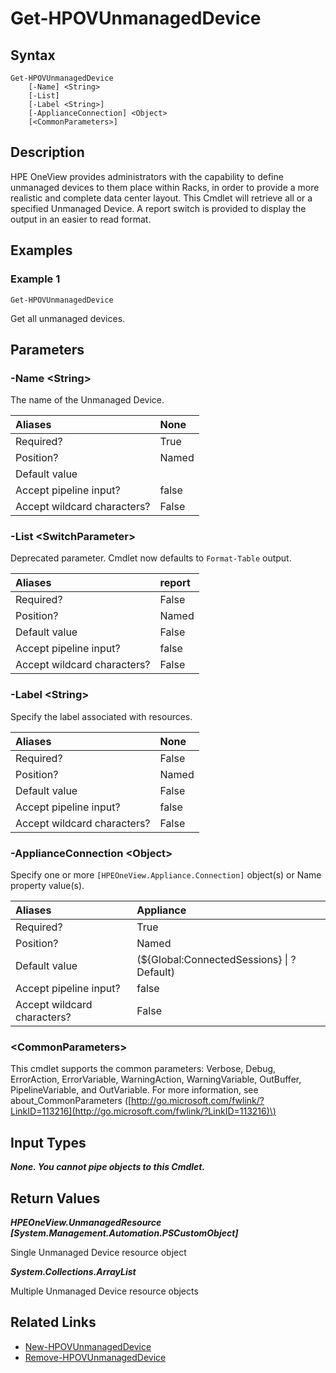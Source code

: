 ﻿---
description: Get Unmanaged Devices.
---

# Get-HPOVUnmanagedDevice

## Syntax

```text
Get-HPOVUnmanagedDevice
    [-Name] <String>
    [-List]
    [-Label <String>]
    [-ApplianceConnection] <Object>
    [<CommonParameters>]
```

## Description

HPE OneView provides administrators with the capability to define unmanaged devices to them place within Racks, in order to provide a more realistic and complete data center layout.  This Cmdlet will retrieve all or a specified Unmanaged Device.  A report switch is provided to display the output in an easier to read format.

## Examples

###  Example 1 

```text
Get-HPOVUnmanagedDevice
```

Get all unmanaged devices.

## Parameters

### -Name &lt;String&gt;

The name of the Unmanaged Device.

| Aliases | None |
| :--- | :--- |
| Required? | True |
| Position? | Named |
| Default value |  |
| Accept pipeline input? | false |
| Accept wildcard characters? | False |

### -List &lt;SwitchParameter&gt;

Deprecated parameter.  Cmdlet now defaults to `Format-Table` output.

| Aliases | report |
| :--- | :--- |
| Required? | False |
| Position? | Named |
| Default value | False |
| Accept pipeline input? | false |
| Accept wildcard characters? | False |

### -Label &lt;String&gt;

Specify the label associated with resources.

| Aliases | None |
| :--- | :--- |
| Required? | False |
| Position? | Named |
| Default value | False |
| Accept pipeline input? | false |
| Accept wildcard characters? | False |

### -ApplianceConnection &lt;Object&gt;

Specify one or more `[HPEOneView.Appliance.Connection]` object(s) or Name property value(s).

| Aliases | Appliance |
| :--- | :--- |
| Required? | True |
| Position? | Named |
| Default value | (${Global:ConnectedSessions} &vert; ? Default) |
| Accept pipeline input? | false |
| Accept wildcard characters? | False |

### &lt;CommonParameters&gt;

This cmdlet supports the common parameters: Verbose, Debug, ErrorAction, ErrorVariable, WarningAction, WarningVariable, OutBuffer, PipelineVariable, and OutVariable. For more information, see about\_CommonParameters \([http://go.microsoft.com/fwlink/?LinkID=113216](http://go.microsoft.com/fwlink/?LinkID=113216)\)

## Input Types

_**None.  You cannot pipe objects to this Cmdlet.**_

## Return Values

_**HPEOneView.UnmanagedResource [System.Management.Automation.PSCustomObject]**_

Single Unmanaged Device resource object

_**System.Collections.ArrayList**_

Multiple Unmanaged Device resource objects

## Related Links

* [New-HPOVUnmanagedDevice](new-hpovunmanageddevice.md)
* [Remove-HPOVUnmanagedDevice](remove-hpovunmanageddevice.md)
